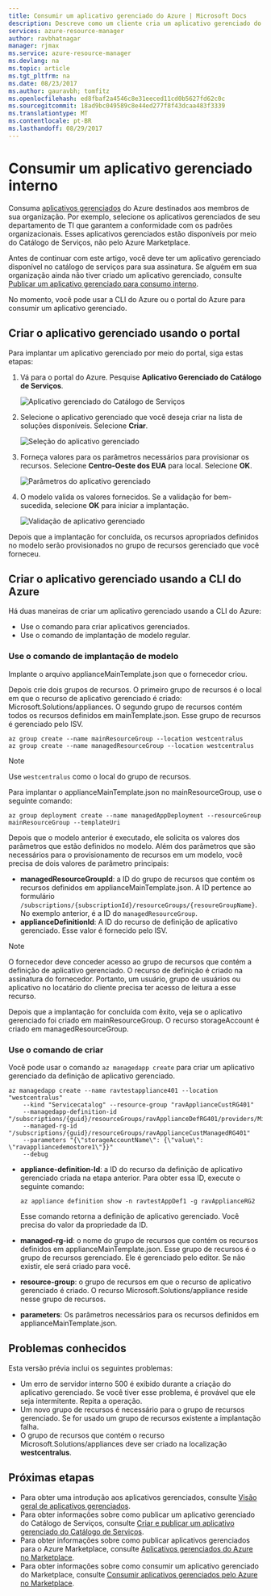 ```yaml
---
title: Consumir um aplicativo gerenciado do Azure | Microsoft Docs
description: Descreve como um cliente cria um aplicativo gerenciado do Azure a partir dos arquivos publicados.
services: azure-resource-manager
author: ravbhatnagar
manager: rjmax
ms.service: azure-resource-manager
ms.devlang: na
ms.topic: article
ms.tgt_pltfrm: na
ms.date: 08/23/2017
ms.author: gauravbh; tomfitz
ms.openlocfilehash: ed8fbaf2a4546c8e31eeced11cd0b5627fd62c0c
ms.sourcegitcommit: 18ad9bc049589c8e44ed277f8f43dcaa483f3339
ms.translationtype: MT
ms.contentlocale: pt-BR
ms.lasthandoff: 08/29/2017
---
```

# <a name="consume-an-internal-managed-application"></a>Consumir um aplicativo gerenciado interno

Consuma [aplicativos gerenciados](managed-application-overview.md) do Azure destinados aos membros de sua organização. Por exemplo, selecione os aplicativos gerenciados de seu departamento de TI que garantem a conformidade com os padrões organizacionais. Esses aplicativos gerenciados estão disponíveis por meio do Catálogo de Serviços, não pelo Azure Marketplace.

Antes de continuar com este artigo, você deve ter um aplicativo gerenciado disponível no catálogo de serviços para sua assinatura. Se alguém em sua organização ainda não tiver criado um aplicativo gerenciado, consulte [Publicar um aplicativo gerenciado para consumo interno](managed-application-publishing.md).

No momento, você pode usar a CLI do Azure ou o portal do Azure para consumir um aplicativo gerenciado.

## <a name="create-the-managed-application-by-using-the-portal"></a>Criar o aplicativo gerenciado usando o portal

Para implantar um aplicativo gerenciado por meio do portal, siga estas etapas:

1. Vá para o portal do Azure. Pesquise **Aplicativo Gerenciado do Catálogo de Serviços**.

   ![Aplicativo gerenciado do Catálogo de Serviços](./media/managed-application-consumption/create-service-catalog-managed-application.png)

1. Selecione o aplicativo gerenciado que você deseja criar na lista de soluções disponíveis. Selecione **Criar**.

   ![Seleção do aplicativo gerenciado](./media/managed-application-consumption/select-offer.png)

1. Forneça valores para os parâmetros necessários para provisionar os recursos. Selecione **Centro-Oeste dos EUA** para local. Selecione **OK**.

   ![Parâmetros do aplicativo gerenciado](./media/managed-application-consumption/input-parameters.png)

1. O modelo valida os valores fornecidos. Se a validação for bem-sucedida, selecione **OK** para iniciar a implantação.

   ![Validação de aplicativo gerenciado](./media/managed-application-consumption/validation.png)

Depois que a implantação for concluída, os recursos apropriados definidos no modelo serão provisionados no grupo de recursos gerenciado que você forneceu.

## <a name="create-the-managed-application-by-using-azure-cli"></a>Criar o aplicativo gerenciado usando a CLI do Azure

Há duas maneiras de criar um aplicativo gerenciado usando a CLI do Azure:

* Use o comando para criar aplicativos gerenciados.
* Use o comando de implantação de modelo regular.

### <a name="use-the-template-deployment-command"></a>Use o comando de implantação de modelo

Implante o arquivo applianceMainTemplate.json que o fornecedor criou.

Depois crie dois grupos de recursos. O primeiro grupo de recursos é o local em que o recurso de aplicativo gerenciado é criado: Microsoft.Solutions/appliances. O segundo grupo de recursos contém todos os recursos definidos em mainTemplate.json. Esse grupo de recursos é gerenciado pelo ISV.

```azurecli
az group create --name mainResourceGroup --location westcentralus
az group create --name managedResourceGroup --location westcentralus
```

> [!NOTE]
> Use `westcentralus` como o local do grupo de recursos.
>

Para implantar o applianceMainTemplate.json no mainResourceGroup, use o seguinte comando:

```azurecli
az group deployment create --name managedAppDeployment --resourceGroup mainResourceGroup --templateUri
```

Depois que o modelo anterior é executado, ele solicita os valores dos parâmetros que estão definidos no modelo. Além dos parâmetros que são necessários para o provisionamento de recursos em um modelo, você precisa de dois valores de parâmetro principais:

- **managedResourceGroupId**: a ID do grupo de recursos que contém os recursos definidos em applianceMainTemplate.json. A ID pertence ao formulário `/subscriptions/{subscriptionId}/resourceGroups/{resoureGroupName}`. No exemplo anterior, é a ID do `managedResourceGroup`.
- **applianceDefinitionId**: A ID do recurso de definição de aplicativo gerenciado. Esse valor é fornecido pelo ISV.

> [!NOTE]
> O fornecedor deve conceder acesso ao grupo de recursos que contém a definição de aplicativo gerenciado. O recurso de definição é criado na assinatura do fornecedor. Portanto, um usuário, grupo de usuários ou aplicativo no locatário do cliente precisa ter acesso de leitura a esse recurso.

Depois que a implantação for concluída com êxito, veja se o aplicativo gerenciado foi criado em mainResourceGroup. O recurso storageAccount é criado em managedResourceGroup.

### <a name="use-the-create-command"></a>Use o comando de criar

Você pode usar o comando `az managedapp create` para criar um aplicativo gerenciado da definição de aplicativo gerenciado.

```azurecli
az managedapp create --name ravtestappliance401 --location "westcentralus"
    --kind "Servicecatalog" --resource-group "ravApplianceCustRG401"
    --managedapp-definition-id "/subscriptions/{guid}/resourceGroups/ravApplianceDefRG401/providers/Microsoft.Solutions/applianceDefinitions/ravtestAppDef401"
    --managed-rg-id "/subscriptions/{guid}/resourceGroups/ravApplianceCustManagedRG401"
    --parameters "{\"storageAccountName\": {\"value\": \"ravappliancedemostore1\"}}"
    --debug
```

* **appliance-definition-Id**: a ID do recurso da definição de aplicativo gerenciado criada na etapa anterior. Para obter essa ID, execute o seguinte comando:

  ```azurecli
  az appliance definition show -n ravtestAppDef1 -g ravApplianceRG2
  ```

  Esse comando retorna a definição de aplicativo gerenciado. Você precisa do valor da propriedade da ID.

* **managed-rg-id**: o nome do grupo de recursos que contém os recursos definidos em applianceMainTemplate.json. Esse grupo de recursos é o grupo de recursos gerenciado. Ele é gerenciado pelo editor. Se não existir, ele será criado para você.
* **resource-group**: o grupo de recursos em que o recurso de aplicativo gerenciado é criado. O recurso Microsoft.Solutions/appliance reside nesse grupo de recursos.
* **parameters**: Os parâmetros necessários para os recursos definidos em applianceMainTemplate.json.

## <a name="known-issues"></a>Problemas conhecidos

Esta versão prévia inclui os seguintes problemas:

* Um erro de servidor interno 500 é exibido durante a criação do aplicativo gerenciado. Se você tiver esse problema, é provável que ele seja intermitente. Repita a operação.
* Um novo grupo de recursos é necessário para o grupo de recursos gerenciado. Se for usado um grupo de recursos existente a implantação falha.
* O grupo de recursos que contém o recurso Microsoft.Solutions/appliances deve ser criado na localização **westcentralus**.

## <a name="next-steps"></a>Próximas etapas

* Para obter uma introdução aos aplicativos gerenciados, consulte [Visão geral de aplicativos gerenciados](managed-application-overview.md).
* Para obter informações sobre como publicar um aplicativo gerenciado do Catálogo de Serviços, consulte [Criar e publicar um aplicativo gerenciado do Catálogo de Serviços](managed-application-publishing.md).
* Para obter informações sobre como publicar aplicativos gerenciados para o Azure Marketplace, consulte [Aplicativos gerenciados do Azure no Marketplace](managed-application-author-marketplace.md).
* Para obter informações sobre como consumir um aplicativo gerenciado do Marketplace, consulte [Consumir aplicativos gerenciados pelo Azure no Marketplace](managed-application-consume-marketplace.md).
